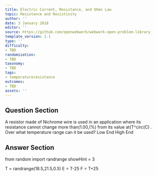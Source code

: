 ```yaml
---
title: Electric Current, Resistance, and Ohms Law
topic: Resistance and Resistivity
author: ''
date: 3 January 2018
editor: ''
source: https://github.com/openwebwork/webwork-open-problem-library
template_version: 1.1
type: ''
difficulty:
- TBD
randomization:
- TBD
taxonomy:
- TBD
tags:
- temperatureresistance
outcomes:
- TBD
assets: ''
---
```


## Question Section 

A resistor made of Nichrome wire is used in an application where its resistance cannot change more than(1.00,(%) from its value at(T^circ(C) . Over what temperature range can it be used?
Low End
High End



## Answer Section

from random import randrange
showHint = 3


T = randrange(18.5,21.5,0.5)
E = T-25
F = T+25